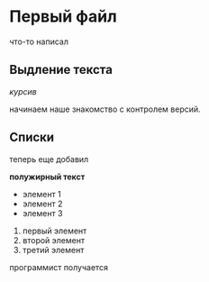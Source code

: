 # Первый файл 

что-то написал

## Выдление текста

*курсив*

начинаем наше знакомство с контролем версий.

## Списки

теперь еще добавил

**полужирный текст**

* элемент 1
* элемент 2
* элемент 3

1. первый элемент
2. второй элемент
3. третий элемент

программист получается
